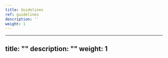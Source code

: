 ```yaml
---
title: Guidelines
ref: guidelines
description: ''
weight: 1
---
```

---
title: ""
description: ""
weight: 1
---